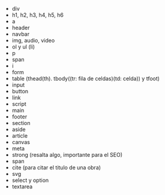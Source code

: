 - div
- h1, h2, h3, h4, h5, h6
- a
- header
- navbar
- img, audio, video
- ol y ul (li)
- p
- span
- i
- form
- table (thead(th). tbody((tr: fila de celdas)(td: celda)) y tfoot)
- input
- button
- link
- script
- main
- footer
- section
- aside
- article
- canvas
- meta
- strong (resalta algo, importante para el SEO)
- span 
- cite (para citar el titulo de una obra)
- svg
- select y option
- textarea
